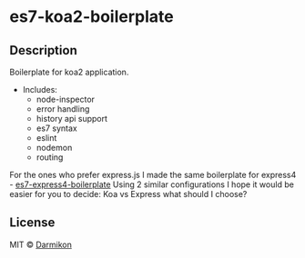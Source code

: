 # es7-koa2-boilerplate

## Description
Boilerplate for koa2 application.
- Includes:
    + node-inspector
    + error handling
    + history api support
    + es7 syntax
    + eslint
    + nodemon
    + routing

For the ones who prefer express.js I made the same boilerplate
for express4 - [es7-express4-boilerplate](https://github.com/Darmikon/es7-express4-boilerplate)
Using 2 similar configurations I hope it would be easier for you to decide:
Koa vs Express what should I choose?

## License

MIT &copy; [Darmikon](https://github.com/darmikon)
